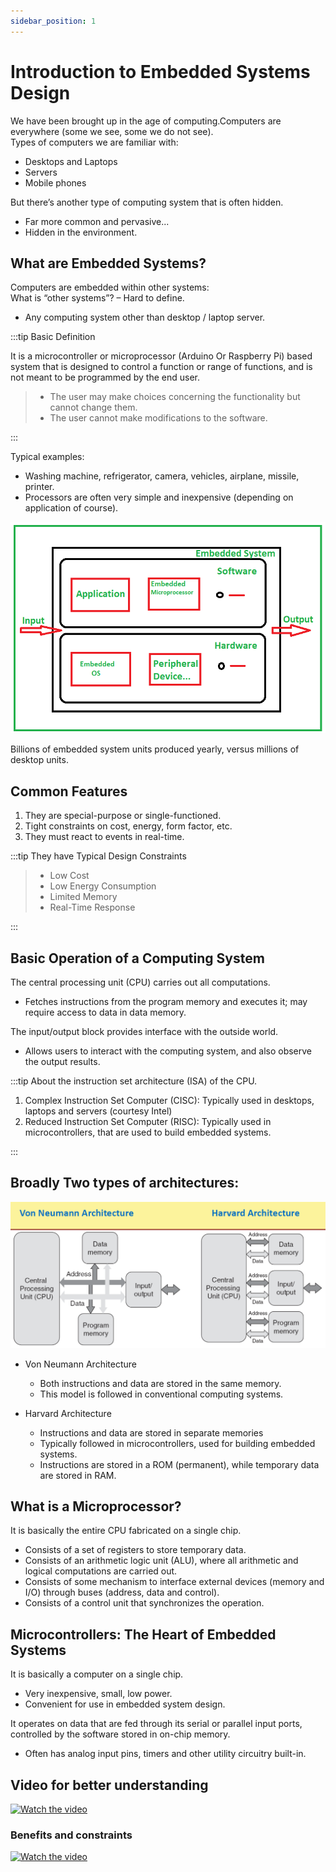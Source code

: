 ```yaml
---
sidebar_position: 1
---
```


# Introduction to Embedded Systems Design

We have been brought up in the age of computing.Computers are everywhere (some we see, some we do not see).  
Types of computers we are familiar with:
* Desktops and Laptops  
* Servers  
* Mobile phones  

But there’s another type of computing system that is often hidden.
* Far more common and pervasive...  
* Hidden in the environment.  

## What are Embedded Systems?

Computers are embedded within other systems:  
What is “other systems”? – Hard to define.  
* Any computing system other than desktop / laptop server.          

:::tip Basic Definition

It is a microcontroller or microprocessor (Arduino Or Raspberry Pi) based system that is designed to control a function or range of functions, and is not meant to be programmed by the end user.

> * The user may make choices concerning the functionality but cannot change them.
> * The user cannot make modifications to the software.

:::

Typical examples:

* Washing machine, refrigerator, camera, vehicles, airplane, missile, printer.
* Processors are often very simple and inexpensive (depending on application of course).

![Embedded Architecture](/img/embed-Arch.png)

Billions of embedded system units produced yearly, versus millions of desktop units.

## Common Features

1. They are special-purpose or single-functioned.
1. Tight constraints on cost, energy, form factor, etc.
1. They must react to events in real-time.
   
:::tip They have Typical Design Constraints

> * Low Cost
> * Low Energy Consumption
> * Limited Memory
> * Real-Time Response

:::

## Basic Operation of a Computing System

The central processing unit (CPU) carries out all computations. 
* Fetches instructions from the program memory and executes it; may require access to data in data memory.

The input/output block provides interface with the outside world.
* Allows users to interact with the computing system, and also observe the output results.

:::tip About the instruction set architecture (ISA) of the CPU.

1. Complex Instruction Set Computer (CISC):
    Typically used in desktops, laptops and servers (courtesy Intel)
1. Reduced Instruction Set Computer (RISC):
    Typically used in microcontrollers, that are used to build embedded systems.

:::

## Broadly Two types of architectures:

![Architecture](/img/Arch.png)

* Von Neumann Architecture
    * Both instructions and data are stored in the same memory.
    * This model is followed in conventional computing systems.

* Harvard Architecture
    * Instructions and data are stored in separate memories
    * Typically followed in microcontrollers, used for building embedded systems.
    * Instructions are stored in a ROM (permanent), while temporary data are stored in RAM.
  
## What is a Microprocessor?

It is basically the entire CPU fabricated on a single chip.
* Consists of a set of registers to store temporary data.
* Consists of an arithmetic logic unit (ALU), where all arithmetic and logical computations are carried out.
* Consists of some mechanism to interface external devices (memory and I/O) through buses (address, data and control).
* Consists of a control unit that synchronizes the operation.

## Microcontrollers: The Heart of Embedded Systems

It is basically a computer on a single chip.
* Very inexpensive, small, low power.
* Convenient for use in embedded system design.

It operates on data that are fed through its serial or parallel input ports, controlled by the software stored in on-chip memory.
* Often has analog input pins, timers and other utility circuitry built-in.

## Video for better understanding

[![Watch the video](https://img.youtube.com/vi/IXFcSDif2Mw/hqdefault.jpg)](https://youtu.be/IXFcSDif2Mw)

### Benefits and constraints

[![Watch the video](https://img.youtube.com/vi/mQU0klfwMLY/hqdefault.jpg)](https://youtu.be/mQU0klfwMLY)